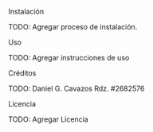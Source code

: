 ﻿Instalación

TODO: Agregar proceso de instalación.

Uso

TODO: Agregar instrucciones de uso

Créditos

TODO: Daniel G. Cavazos Rdz. #2682576

Licencia

TODO: Agregar Licencia